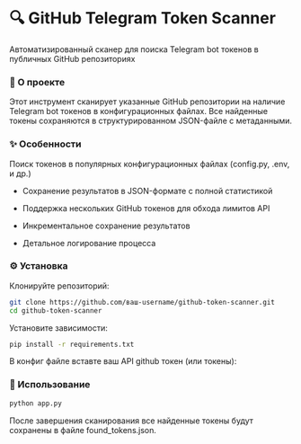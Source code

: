 # 🔍 GitHub Telegram Token Scanner
Автоматизированный сканер для поиска Telegram bot токенов в публичных GitHub репозиториях

### 📌 О проекте
Этот инструмент сканирует указанные GitHub репозитории на наличие Telegram bot токенов в конфигурационных файлах. Все найденные токены сохраняются в структурированном JSON-файле с метаданными. 

### ✨ Особенности
Поиск токенов в популярных конфигурационных файлах (config.py, .env, и др.)

- Сохранение результатов в JSON-формате с полной статистикой

- Поддержка нескольких GitHub токенов для обхода лимитов API

- Инкрементальное сохранение результатов

- Детальное логирование процесса

### ⚙️ Установка
Клонируйте репозиторий:

```bash
git clone https://github.com/ваш-username/github-token-scanner.git
cd github-token-scanner 
```
Установите зависимости:

```bash
pip install -r requirements.txt
```

В конфиг файле вставте ваш API github токен (или токены):

### 🚀 Использование
```bash
python app.py
```
После завершения сканирования все найденные токены будут сохранены в файле found_tokens.json.
